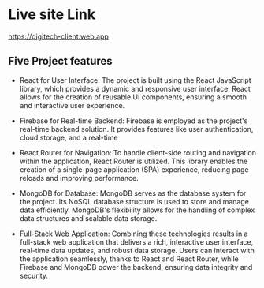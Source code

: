 # Live site Link
https://digitech-client.web.app

## Five Project features

- React for User Interface: 
The project is built using the React JavaScript library, which provides a dynamic and responsive user interface. React allows for the creation of reusable UI components, ensuring a smooth and interactive user experience.
- Firebase for Real-time Backend:
Firebase is employed as the project's real-time backend solution. It provides features like user authentication, cloud storage, and a real-time

- React Router for Navigation: 
To handle client-side routing and navigation within the application, React Router is utilized. This library enables the creation of a single-page application (SPA) experience, reducing page reloads and improving performance.
- MongoDB for Database:
MongoDB serves as the database system for the project. Its NoSQL database structure is used to store and manage data efficiently. MongoDB's flexibility allows for the handling of complex data structures and scalable data storage.
- Full-Stack Web Application:
 Combining these technologies results in a full-stack web application that delivers a rich, interactive user interface, real-time data updates, and robust data storage. Users can interact with the application seamlessly, thanks to React and React Router, while Firebase and MongoDB power the backend, ensuring data integrity and security.





